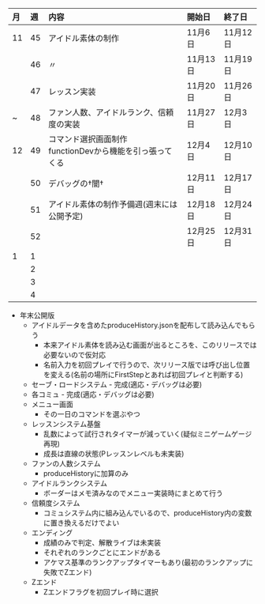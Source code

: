 |月|週|内容|開始日|終了日|
|:----|:---|:---|:---|:---|
|11|45|アイドル素体の制作|11月6日|11月12日|
||46|〃|11月13日|11月19日|
||47|レッスン実装|11月20日|11月26日|
|~|48|ファン人数、アイドルランク、信頼度の実装|11月27日|12月3日|
|12|49|コマンド選択画面制作<br>functionDevから機能を引っ張ってくる|12月4日|12月10日|
||50|デバッグの†闇†|12月11日|12月17日|
||51|アイドル素体の制作予備週(週末には公開予定)|12月18日|12月24日|
||52||12月25日|12月31日|
|1|1||
||2||
||3||
||4||

- 年末公開版
	- アイドルデータを含めたproduceHistory.jsonを配布して読み込んでもらう
		- 本来アイドル素体を読み込む画面が出るところを、このリリースでは必要ないので仮対応
		- 名前入力を初回プレイで行うので、次リリース版では呼び出し位置を変える(名前の場所にFirstStepとあれば初回プレイと判断する)
	- セーブ・ロードシステム - 完成(適応・デバッグは必要)
	- 各コミュ - 完成(適応・デバッグは必要)
    - メニュー画面
        - その一日のコマンドを選ぶやつ
	- レッスンシステム基盤
        - 乱数によって試行されタイマーが減っていく(疑似ミニゲームゲージ再現)
		- 成長は直線の状態(Pレッスンレベルも未実装)
	- ファンの人数システム
        - produceHistoryに加算のみ
	- アイドルランクシステム
        - ボーダーはメモ済みなのでメニュー実装時にまとめて行う
	- 信頼度システム
		- コミュシステム内に組み込んでいるので、produceHistory内の変数に置き換えるだけでよい
    - エンディング
        - 成績のみで判定、解散ライブは未実装
        - それぞれのランクごとにエンドがある
        - アケマス基準のランクアップタイマーもあり(最初のランクアップに失敗でZエンド)
    - Zエンド
        - Zエンドフラグを初回プレイ時に選択
